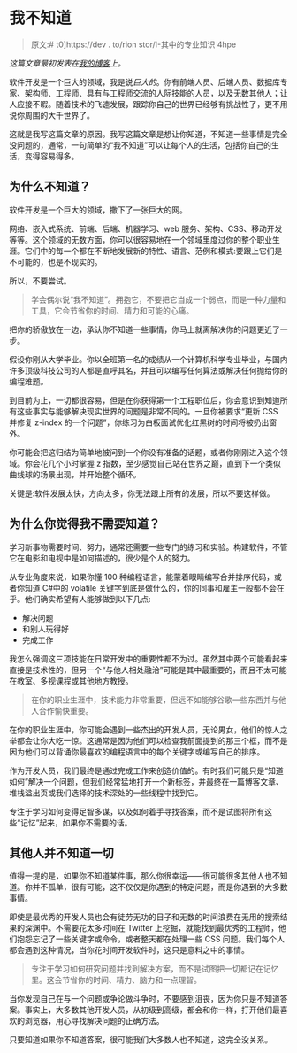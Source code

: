 # 我不知道

> 原文:# t0]https://dev . to/rion stor/I-其中的专业知识 4hpe

*这篇文章最初发表在[我的博客](http://rion.io)上。*

软件开发是一个巨大的领域，我是说*巨大的*。你有前端人员、后端人员、数据库专家、架构师、工程师、具有与工程师交流的人际技能的人员，以及无数其他人；让人应接不暇。随着技术的飞速发展，跟踪你自己的世界已经够有挑战性了，更不用说你周围的大千世界了。

这就是我写这篇文章的原因。我写这篇文章是想让你知道，不知道一些事情是完全没问题的，通常，一句简单的“我不知道”可以让每个人的生活，包括你自己的生活，变得容易得多。

## 为什么不知道？

软件开发是一个巨大的领域，撒下了一张巨大的网。

网络、嵌入式系统、前端、后端、机器学习、web 服务、架构、CSS、移动开发等等。这个领域的无数方面，你可以很容易地在一个领域里度过你的整个职业生涯。它们中的每一个都在不断地发展新的特性、语言、范例和模式:要跟上它们是不可能的，也是不现实的。

所以，不要尝试。

> 学会偶尔说“我不知道”。拥抱它，不要把它当成一个弱点，而是一种力量和工具，它会节省你的时间、精力和可能的心痛。

把你的骄傲放在一边，承认你不知道一些事情，你马上就离解决你的问题更近了一步。

假设你刚从大学毕业。你以全班第一名的成绩从一个计算机科学专业毕业，与国内许多顶级科技公司的人都是直呼其名，并且可以编写任何算法或解决任何抛给你的编程难题。

到目前为止，一切都很容易，但是在你获得第一个工程职位后，你会意识到知道所有这些事实与能够解决现实世界的问题是非常不同的。一旦你被要求“更新 CSS 并修复 z-index 的一个问题”，你练习为白板面试优化红黑树的时间将被扔出窗外。

你可能会把这归结为简单地被问到一个你没有准备的话题，或者你刚刚进入这个领域。你会花几个小时掌握 z 指数，至少感觉自己站在世界之巅，直到下一个类似曲线球的场景出现，并开始整个循环。

关键是:软件发展太快，方向太多，你无法跟上所有的发展，所以不要这样做。

## 为什么你觉得我不需要知道？

学习新事物需要时间、努力，通常还需要一些专门的练习和实验。构建软件，不管它在电影和电视中是如何描述的，很少是个人的努力。

从专业角度来说，如果你懂 100 种编程语言，能蒙着眼睛编写合并排序代码，或者你知道 C#中的 volatile 关键字到底是做什么的，你的同事和雇主一般都不会在乎。他们确实希望有人能够做到以下几点:

*   解决问题
*   和别人玩得好
*   完成工作

我怎么强调这三项技能在日常开发中的重要性都不为过。虽然其中两个可能看起来直接是技术性的，但另一个“与他人相处融洽”可能是其中最重要的，而且不太可能在教室、多视课程或其他地方教授。

> 在你的职业生涯中，技术能力非常重要，但远不如能够谷歌一些东西并与他人合作愉快重要。

在你的职业生涯中，你可能会遇到一些杰出的开发人员，无论男女，他们的惊人之举都会让你大吃一惊。这通常是因为他们可以检查我前面提到的那三个框，而不是因为他们可以背诵你最喜欢的编程语言中的每个关键字或编写自己的排序。

作为开发人员，我们最终是通过完成工作来创造价值的。有时我们可能只是“知道如何”解决一个问题，但我们经常猛地打开一个新标签，并最终在一篇博客文章、堆栈溢出页或我们选择的技术深处的一些线程中找到它。

专注于学习如何变得足智多谋，以及如何着手寻找答案，而不是试图将所有这些“记忆”起来，如果你不需要的话。

## 其他人并不知道一切

值得一提的是，如果你不知道某件事，那么你很幸运——很可能很多其他人也不知道。你并不孤单，很有可能，这不仅仅是你遇到的特定问题，而是你遇到的大多数事情。

即使是最优秀的开发人员也会有徒劳无功的日子和无数的时间浪费在无用的搜索结果的深渊中。不需要花太多时间在 Twitter 上挖掘，就能找到最优秀的工程师，他们抱怨忘记了一些关键字或命令，或者整天都在处理一些 CSS 问题。我们每个人都会遇到这种情况，当你花时间开发软件时，这只是意料之中的事情。

> 专注于学习如何研究问题并找到解决方案，而不是试图把一切都记在记忆里。这会节省你的时间、精力、脑力和一点理智。

当你发现自己在与一个问题或争论做斗争时，不要感到沮丧，因为你只是不知道答案。事实上，大多数其他开发人员，从初级到高级，都会和你一样，打开他们最喜欢的浏览器，用心寻找解决问题的正确方法。

只要知道如果你不知道答案，很可能我们大多数人也不知道，这完全没关系。